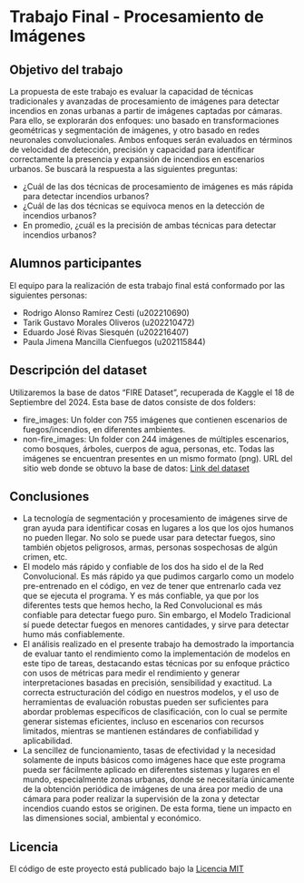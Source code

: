 # Trabajo Final - Procesamiento de Imágenes 

## Objetivo del trabajo
La propuesta de este trabajo es evaluar la capacidad de técnicas tradicionales y avanzadas de procesamiento de imágenes para detectar incendios en zonas urbanas a partir de imágenes captadas por cámaras. Para ello, se explorarán dos enfoques: uno basado en transformaciones geométricas y segmentación de imágenes, y otro basado en redes neuronales convolucionales. Ambos enfoques serán evaluados en términos de velocidad de detección, precisión y capacidad para identificar correctamente la presencia y expansión de incendios en escenarios urbanos. Se buscará la respuesta a las siguientes preguntas:
 
* ¿Cuál de las dos técnicas de procesamiento de imágenes es más rápida para detectar incendios urbanos?
* ¿Cuál de las dos técnicas se equivoca menos en la detección de incendios urbanos?
* En promedio, ¿cuál es la precisión de ambas técnicas para detectar incendios urbanos?

## Alumnos participantes
El equipo para la realización de esta trabajo final está conformado por las siguientes personas:

* Rodrigo Alonso Ramírez Cesti (u202210690)
* Tarik Gustavo Morales Oliveros (u202210472)
* Eduardo José Rivas Siesquén (u202216407)
* Paula Jimena Mancilla Cienfuegos (u202115844)

## Descripción del dataset
Utilizaremos la base de datos “FIRE Dataset”, recuperada de Kaggle el 18 de Septiembre del 2024. 
Esta base de datos consiste de dos folders: 
- fire_images: Un folder con 755 imágenes que contienen escenarios de fuegos/incendios, en diferentes ambientes.
- non-fire_images: Un folder con 244 imágenes de múltiples escenarios, como bosques, árboles, cuerpos de agua, personas, etc.
Todas las imágenes se encuentran presentes en un mismo formato (png).
URL del sitio web donde se obtuvo la base de datos: [Link del dataset](https://www.kaggle.com/datasets/phylake1337/fire-dataset)

## Conclusiones
- La tecnología de segmentación y procesamiento de imágenes sirve de gran ayuda para identificar cosas en lugares a los que los ojos humanos no pueden llegar. No solo se puede usar para detectar fuegos, sino también objetos peligrosos, armas, personas sospechosas de algún crimen, etc.
- El modelo más rápido y confiable de los dos ha sido el de la Red Convolucional. Es más rápido ya que pudimos cargarlo como un modelo pre-entrenado en el código, en vez de tener que entrenarlo cada vez que se ejecuta el programa. Y es más confiable, ya que por los diferentes tests que hemos hecho, la Red Convolucional es más confiable para detectar fuego puro. Sin embargo, el Modelo Tradicional sí puede detectar fuegos en menores cantidades, y sirve para detectar humo más confiablemente.
- El análisis realizado en el presente trabajo ha demostrado la importancia de evaluar tanto el rendimiento como la implementación de modelos en este tipo de tareas, destacando estas técnicas por su enfoque práctico con usos de métricas para medir el rendimiento y generar interpretaciones basadas en precisión, sensibilidad y exactitud. La correcta estructuración del código en nuestros modelos, y el uso de herramientas de evaluación robustas pueden ser suficientes para abordar problemas específicos de clasificación, con lo cual se permite generar sistemas eficientes, incluso en escenarios con recursos limitados, mientras se mantienen estándares de confiabilidad y aplicabilidad.
- La sencillez de funcionamiento, tasas de efectividad y la necesidad solamente de inputs básicos como imágenes hace que este programa pueda ser fácilmente aplicado en diferentes sistemas y lugares en el mundo, especialmente zonas urbanas, donde se necesitaría únicamente de la obtención periódica de imágenes de una área por medio de una cámara para poder realizar la supervisión de la zona y detectar incendios cuando estos se originen. De esta forma, tiene un impacto en las dimensiones social, ambiental y económico.

## Licencia
El código de este proyecto está publicado bajo la [Licencia MIT](https://github.com/EduRS14/CC235-TP-TF-2024-2/blob/main/LICENSE)


